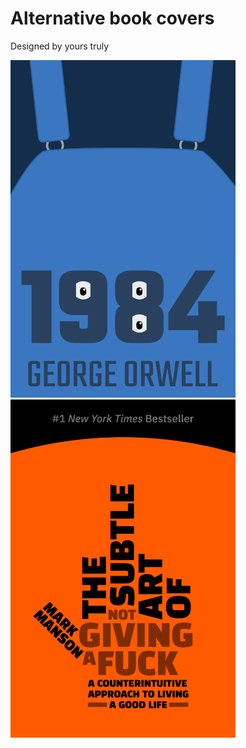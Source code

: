 # Alternative book covers

Designed by yours truly

<img src="1984.png" alt="1984 by George Orwell" width="360">
<img src="subtle-art.png" alt="1984 by George Orwell" width="360">
